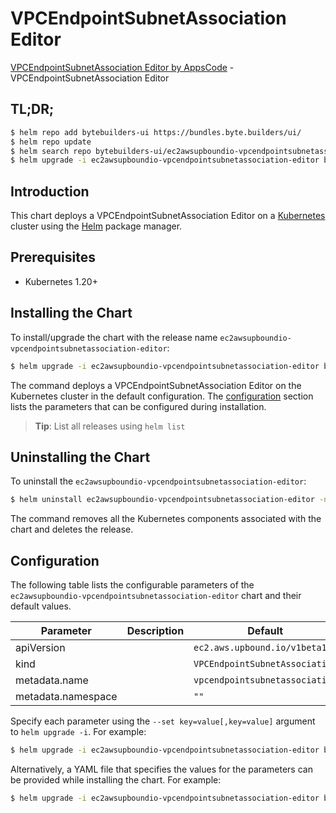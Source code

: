 # VPCEndpointSubnetAssociation Editor

[VPCEndpointSubnetAssociation Editor by AppsCode](https://byte.builders) - VPCEndpointSubnetAssociation Editor

## TL;DR;

```bash
$ helm repo add bytebuilders-ui https://bundles.byte.builders/ui/
$ helm repo update
$ helm search repo bytebuilders-ui/ec2awsupboundio-vpcendpointsubnetassociation-editor --version=v0.4.18
$ helm upgrade -i ec2awsupboundio-vpcendpointsubnetassociation-editor bytebuilders-ui/ec2awsupboundio-vpcendpointsubnetassociation-editor -n default --create-namespace --version=v0.4.18
```

## Introduction

This chart deploys a VPCEndpointSubnetAssociation Editor on a [Kubernetes](http://kubernetes.io) cluster using the [Helm](https://helm.sh) package manager.

## Prerequisites

- Kubernetes 1.20+

## Installing the Chart

To install/upgrade the chart with the release name `ec2awsupboundio-vpcendpointsubnetassociation-editor`:

```bash
$ helm upgrade -i ec2awsupboundio-vpcendpointsubnetassociation-editor bytebuilders-ui/ec2awsupboundio-vpcendpointsubnetassociation-editor -n default --create-namespace --version=v0.4.18
```

The command deploys a VPCEndpointSubnetAssociation Editor on the Kubernetes cluster in the default configuration. The [configuration](#configuration) section lists the parameters that can be configured during installation.

> **Tip**: List all releases using `helm list`

## Uninstalling the Chart

To uninstall the `ec2awsupboundio-vpcendpointsubnetassociation-editor`:

```bash
$ helm uninstall ec2awsupboundio-vpcendpointsubnetassociation-editor -n default
```

The command removes all the Kubernetes components associated with the chart and deletes the release.

## Configuration

The following table lists the configurable parameters of the `ec2awsupboundio-vpcendpointsubnetassociation-editor` chart and their default values.

|     Parameter      | Description |                  Default                  |
|--------------------|-------------|-------------------------------------------|
| apiVersion         |             | <code>ec2.aws.upbound.io/v1beta1</code>   |
| kind               |             | <code>VPCEndpointSubnetAssociation</code> |
| metadata.name      |             | <code>vpcendpointsubnetassociation</code> |
| metadata.namespace |             | <code>""</code>                           |


Specify each parameter using the `--set key=value[,key=value]` argument to `helm upgrade -i`. For example:

```bash
$ helm upgrade -i ec2awsupboundio-vpcendpointsubnetassociation-editor bytebuilders-ui/ec2awsupboundio-vpcendpointsubnetassociation-editor -n default --create-namespace --version=v0.4.18 --set apiVersion=ec2.aws.upbound.io/v1beta1
```

Alternatively, a YAML file that specifies the values for the parameters can be provided while
installing the chart. For example:

```bash
$ helm upgrade -i ec2awsupboundio-vpcendpointsubnetassociation-editor bytebuilders-ui/ec2awsupboundio-vpcendpointsubnetassociation-editor -n default --create-namespace --version=v0.4.18 --values values.yaml
```

